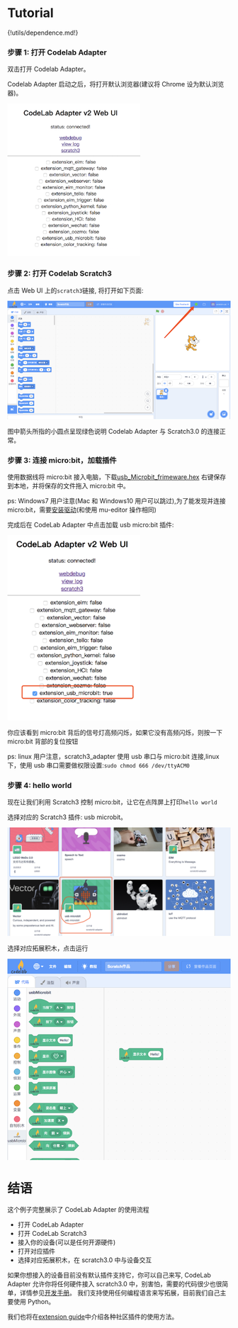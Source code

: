 # Tutorial

{!utils/dependence.md!}

<!--目前Scratch3 Lab的服务器在香港，第一次加载，你需要耐心等待一段时间(之后打开就快了)-->

<!--![](../img/scratch3-home.png)-->

### 步骤 1: 打开 Codelab Adapter

双击打开 Codelab Adapter。


Codelab Adapter 启动之后，将打开默认浏览器(建议将 Chrome 设为默认浏览器)。

<img width="300px" src="../../img/v2/codelab_adapter_webui.png"/>

<!--<img width="400px" src="../../img/scratch3_adapter_open.png"/>-->


<!--可以看到[Scratch3 Lab](https://scratch3v2.codelab.club/)指示灯显示绿色,代表连接成功-->

### 步骤 2: 打开 Codelab Scratch3

点击 Web UI 上的`scratch3`链接, 将打开如下页面:

![](../../img/v2/codelab-scratch3.png)

图中箭头所指的小圆点呈现绿色说明 Codelab Adapter 与 Scratch3.0 的连接正常。

<!--
### 步骤3: https检验(只需要验证一次)
如果你是第一次使用scratch3_adapter，则需要点击scratch3_adapter菜单栏中的`https检验`

<img width="400px" src="../../img/scratch3-adapter-verify.png"/>

在自动打开的页面里依次点击`高级 > 继续前往127.0.0.1（不安全）`

<img width="500px" src="../../img/scratch3_adapter_agree.png"/>

完成之后，scratch3_adapter就可以与Scratch3 Lab建立连接了
-->

### 步骤 3: 连接 micro:bit，加载插件

使用数据线将 micro:bit 接入电脑，下载<a href="../../img/usb_Microbit_frimeware.hex" target="_blank">usb_Microbit_frimeware.hex</a> 右键保存到本地，并将保存的文件拖入 micro:bit 中。

ps: Windows7 用户注意(Mac 和 Windows10 用户可以跳过),为了能发现并连接 micro:bit，需要[安装驱动](../../img/mbedWinSerial_16466.exe)(和使用 mu-editor 操作相同)

完成后在 CodeLab Adapter 中点击加载 usb micro:bit 插件:

<img width="300px" src="../../img/v2/open_usbmicrobit.png"/>

你应该看到 micro:bit 背后的信号灯高频闪烁，如果它没有高频闪烁，则按一下 micro:bit 背部的复位按钮

ps: linux 用户注意，scratch3_adapter 使用 usb 串口与 micro:bit 连接,linux 下，使用 usb 串口需要做权限设置:`sudo chmod 666 /dev/ttyACM0`

### 步骤 4: hello world

现在让我们利用 Scratch3 控制 micro:bit，让它在点阵屏上打印`hello world`

选择对应的 Scratch3 插件: usb microbit。

<img width="600px" src="../../img/scratch3_extensions_microbit.png"/>

选择对应拓展积木，点击运行

<img width="600px" src="../../img/v2/scratch3_usbmicrobit_hello.png"/>

# 结语

这个例子完整展示了 CodeLab Adapter 的使用流程

- 打开 CodeLab Adapter
- 打开 CodeLab Scratch3
- 接入你的设备(可以是任何开源硬件)
- 打开对应插件
- 选择对应拓展积木，在 scratch3.0 中与设备交互

如果你想接入的设备目前没有默认插件支持它，你可以自己来写, CodeLab Adapter 允许你将任何硬件接入 scratch3.0 中，别害怕，需要的代码很少也很简单，详情参见[开发手册](/dev_guide/helloworld/)。 我们支持使用任何编程语言来写拓展，目前我们自己主要使用 Python。

我们也将在[extension guide](/extension_guide/introduction/)中介绍各种社区插件的使用方法。
